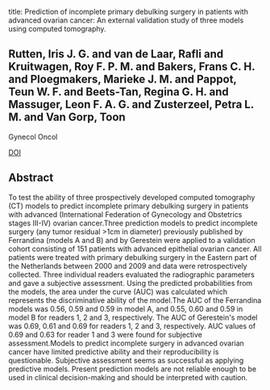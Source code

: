 title: Prediction of incomplete primary debulking surgery in patients with advanced ovarian cancer: An external validation study of three models using computed tomography.

## Rutten, Iris J. G. and van de Laar, Rafli and Kruitwagen, Roy F. P. M. and Bakers, Frans C. H. and Ploegmakers, Marieke J. M. and Pappot, Teun W. F. and Beets-Tan, Regina G. H. and Massuger, Leon F. A. G. and Zusterzeel, Petra L. M. and Van Gorp, Toon
Gynecol Oncol

<a href="https://doi.org/10.1016/j.ygyno.2015.11.022">DOI</a>

## Abstract
To test the ability of three prospectively developed computed tomography (CT) models to predict incomplete primary debulking surgery in patients with advanced (International Federation of Gynecology and Obstetrics stages III-IV) ovarian cancer.Three prediction models to predict incomplete surgery (any tumor residual >1cm in diameter) previously published by Ferrandina (models A and B) and by Gerestein were applied to a validation cohort consisting of 151 patients with advanced epithelial ovarian cancer. All patients were treated with primary debulking surgery in the Eastern part of the Netherlands between 2000 and 2009 and data were retrospectively collected. Three individual readers evaluated the radiographic parameters and gave a subjective assessment. Using the predicted probabilities from the models, the area under the curve (AUC) was calculated which represents the discriminative ability of the model.The AUC of the Ferrandina models was 0.56, 0.59 and 0.59 in model A, and 0.55, 0.60 and 0.59 in model B for readers 1, 2 and 3, respectively. The AUC of Gerestein's model was 0.69, 0.61 and 0.69 for readers 1, 2 and 3, respectively. AUC values of 0.69 and 0.63 for reader 1 and 3 were found for subjective assessment.Models to predict incomplete surgery in advanced ovarian cancer have limited predictive ability and their reproducibility is questionable. Subjective assessment seems as successful as applying predictive models. Present prediction models are not reliable enough to be used in clinical decision-making and should be interpreted with caution.

